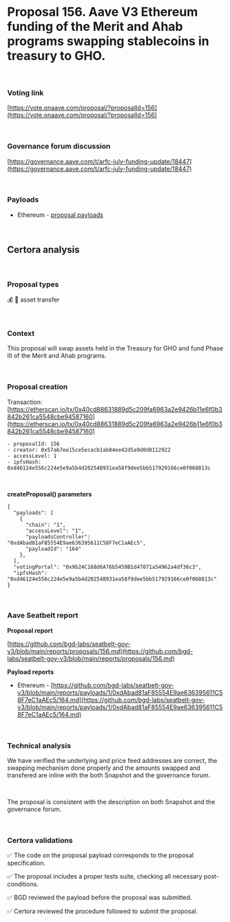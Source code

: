 # Proposal 156. Aave V3 Ethereum funding of the Merit and Ahab programs swapping stablecoins in treasury to GHO.

<br>

### Voting link

[https://vote.onaave.com/proposal/?proposalId=156](https://vote.onaave.com/proposal/?proposalId=156)

<br>

### Governance forum discussion

[https://governance.aave.com/t/arfc-july-funding-update/18447](https://governance.aave.com/t/arfc-july-funding-update/18447)

<br>

### Payloads

* Ethereum - [proposal payloads](https://etherscan.io/address/0xfc8aC585146F1bf84e77E582A202AC5e58eFC94b#code#F1#L1) 


<br>

## Certora analysis

<br>

### Proposal types

:moneybag: :receipt: asset transfer

<br>

### Context

This proposal will swap assets held in the Treasury for GHO and fund Phase III of the Merit and Ahab programs.

<br>

### Proposal creation

Transaction: [https://etherscan.io/tx/0x40cd88631889d5c209fa6963a2e9426b11e6f0b3842b261ca5548cbe94587160](https://etherscan.io/tx/0x40cd88631889d5c209fa6963a2e9426b11e6f0b3842b261ca5548cbe94587160)

```
- proposalId: 156
- creator: 0x57ab7ee15ce5ecacb1ab84ee42d5a9d0d8112922
- accessLevel: 1
- ipfsHash: 0xd46124e556c224e5e9a5b4d202548931ea58f9dee5bb517929166ce0f068813c
```

<br>

**createProposal() parameters**

```
{
  "payloads": [ 
    { 
      "chain": "1", 
      "accessLevel": "1", 
      "payloadsController": "0xdAbad81aF85554E9ae636395611C58F7eC1aAEc5", 
      "payloadId": "164" 
    }, 
  ], 
  "votingPortal": "0x9b24C168d6A76b5459B1d47071a54962a4df36c3", 
  "ipfsHash": "0xd46124e556c224e5e9a5b4d202548931ea58f9dee5bb517929166ce0f068813c" 
}
```

<br>

### Aave Seatbelt report

**Proposal report**

[https://github.com/bgd-labs/seatbelt-gov-v3/blob/main/reports/proposals/156.md](https://github.com/bgd-labs/seatbelt-gov-v3/blob/main/reports/proposals/156.md)

**Payload reports**

* Ethereum - [https://github.com/bgd-labs/seatbelt-gov-v3/blob/main/reports/payloads/1/0xdAbad81aF85554E9ae636395611C58F7eC1aAEc5/164.md](https://github.com/bgd-labs/seatbelt-gov-v3/blob/main/reports/payloads/1/0xdAbad81aF85554E9ae636395611C58F7eC1aAEc5/164.md)



<br>

### Technical analysis

We have verified the underlying and price feed addresses are correct, the swapping mechanism done properly and the amounts swapped and transfered are inline with the both Snapshot and the governance forum.

<br>

The proposal is consistent with the description on both Snapshot and the governance forum.

<br>

### Certora validations

:white_check_mark: The code on the proposal payload corresponds to the proposal specification.

:white_check_mark: The proposal includes a proper tests suite, checking all necessary post-conditions.

:white_check_mark: BGD reviewed the payload before the proposal was submitted.

:white_check_mark: Certora reviewed the procedure followed to submit the proposal.
